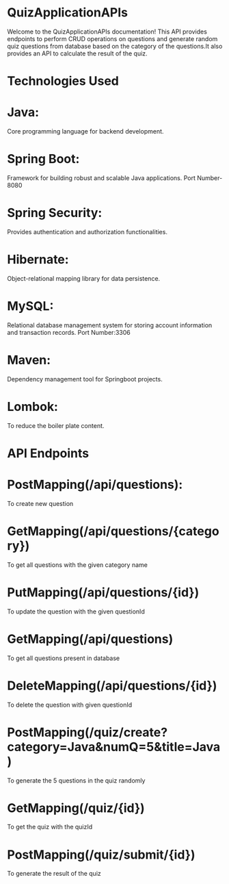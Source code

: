 # QuizApplicationAPIs
 Welcome to the QuizApplicationAPIs documentation! This API provides endpoints to perform CRUD operations on  questions and generate random quiz questions from database based on the category of the questions.It also provides an API to calculate the result of the quiz.

# Technologies Used
# Java: 
Core programming language for backend development.

# Spring Boot: 
Framework for building robust and scalable Java applications.
Port Number-8080

# Spring Security: 
Provides authentication and authorization functionalities.

# Hibernate:
Object-relational mapping library for data persistence.

# MySQL:
Relational database management system for storing account information and transaction records.
Port Number:3306

# Maven:
Dependency management tool for Springboot projects.

# Lombok:
To reduce the boiler plate content.

# API Endpoints
# PostMapping(/api/questions): 
To create new question
# GetMapping(/api/questions/{category})
To get all questions with the given category name
# PutMapping(/api/questions/{id})
To update the question with the given questionId
# GetMapping(/api/questions)
To get all questions present in database
# DeleteMapping(/api/questions/{id})
To delete the question with given questionId
# PostMapping(/quiz/create?category=Java&numQ=5&title=Java)
To generate the 5 questions in the  quiz randomly
# GetMapping(/quiz/{id})
To get the quiz with the quizId
# PostMapping(/quiz/submit/{id})
To generate the result of the quiz
